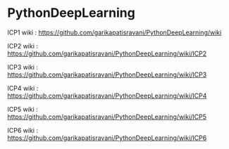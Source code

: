 # PythonDeepLearning

ICP1 wiki : https://github.com/garikapatisravani/PythonDeepLearning/wiki

ICP2 wiki : https://github.com/garikapatisravani/PythonDeepLearning/wiki/ICP2

ICP3 wiki : https://github.com/garikapatisravani/PythonDeepLearning/wiki/ICP3

ICP4 wiki : https://github.com/garikapatisravani/PythonDeepLearning/wiki/ICP4

ICP5 wiki : https://github.com/garikapatisravani/PythonDeepLearning/wiki/ICP5

ICP6 wiki : https://github.com/garikapatisravani/PythonDeepLearning/wiki/ICP6
